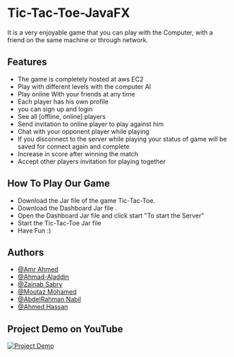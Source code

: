 
# Tic-Tac-Toe-JavaFX

It is a very enjoyable game that you can play with the Computer, with a friend on the same machine or through network.


## Features

- The game is completely hosted at aws EC2
- Play with different levels with the computer AI
- Play online With your friends at any time
- Each player has his own profile
- you can sign up and login
- See all [offline, online] players
- Send invitation to online player to play against him
- Chat with your opponent player while playing
- If you disconnect to the server while playing your status of game will be saved for connect again and complete
- Increase in score after winning the match
- Accept other players invitation for playing together




## How To Play Our Game

- Download the Jar file of the game Tic-Tac-Toe.
- Download the Dashboard Jar file .
- Open the Dashboard Jar file and click start "To start the Server"
- Start the Tic-Tac-Toe Jar file
- Have Fun :)

## Authors

- [@Amr Ahmed](https://github.com/amr158)
- [@Ahmad-Aladdin](https://github.com/Ahmad-Aladdin)
- [@Zainab Sabry](https://github.com/ZainabSabry)
- [@Moutaz Mohamed](https://github.com/moutazmuhammad)
- [@AbdelRahman Nabil](https://github.com/AbdelrahmanNabill)
- [@Ahmed Hassan](https://github.com/ahmedhassan1999)

## Project Demo on YouTube
[![Project Demo](https://img.youtube.com/vi/YMzynhFFdyM/0.jpg)](https://www.youtube.com/watch?v=YMzynhFFdyM)
